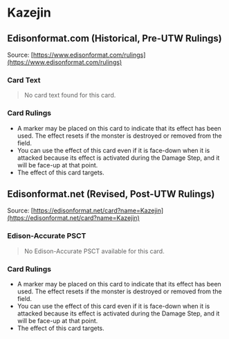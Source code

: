 # Kazejin

## Edisonformat.com (Historical, Pre-UTW Rulings)

Source: [https://www.edisonformat.com/rulings](https://www.edisonformat.com/rulings)

### Card Text

> No card text found for this card.

### Card Rulings

*   A marker may be placed on this card to indicate that its effect has been used. The effect resets if the monster is destroyed or removed from the field.
*   You can use the effect of this card even if it is face-down when it is attacked because its effect is activated during the Damage Step, and it will be face-up at that point.
*   The effect of this card targets.

## Edisonformat.net (Revised, Post-UTW Rulings)

Source: [https://edisonformat.net/card?name=Kazejin](https://edisonformat.net/card?name=Kazejin)

### Edison-Accurate PSCT

> No Edison-Accurate PSCT available for this card.

### Card Rulings

*   A marker may be placed on this card to indicate that its effect has been used. The effect resets if the monster is destroyed or removed from the field.
*   You can use the effect of this card even if it is face-down when it is attacked because its effect is activated during the Damage Step, and it will be face-up at that point.
*   The effect of this card targets.
            